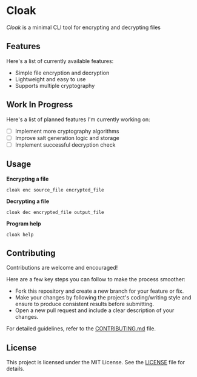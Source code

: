 # Cloak

_Cloak_ is a minimal CLI tool for encrypting and decrypting files

## Features

Here's a list of currently available features:

- Simple file encryption and decryption
- Lightweight and easy to use
- Supports multiple cryptography

## Work In Progress

Here's a list of planned features I'm currently working on:

- [ ] Implement more cryptography algorithms
- [ ] Improve salt generation logic and storage
- [ ] Implement successful decryption check

## Usage

**Encrypting a file**

```
cloak enc source_file encrypted_file
```

**Decrypting a file**

```
cloak dec encrypted_file output_file
```

**Program help**

```
cloak help
```

## Contributing

Contributions are welcome and encouraged!

Here are a few key steps you can follow to make the process smoother:

- Fork this repository and create a new branch for your feature or fix.
- Make your changes by following the project's coding/writing style and ensure to produce consistent results before submitting.
- Open a new pull request and include a clear description of your changes.

For detailed guidelines, refer to the [CONTRIBUTING.md](CONTRIBUTING.md) file.

## License

This project is licensed under the MIT License. See the [LICENSE](LICENSE) file for details.
